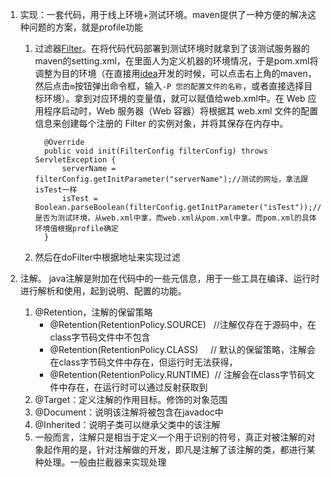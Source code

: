 1. 实现：一套代码，用于线上环境+测试环境。maven提供了一种方便的解决这种问题的方案，就是profile功能
   1. 过滤器[Filter](https://www.runoob.com/w3cnote/filter-filterchain-filterconfig-intro.html)。在将代码代码部署到测试环境时就拿到了该测试服务器的maven的setting.xml，在里面人为定义机器的环境情况，于是pom.xml将调整为目的环境（在直接用[idea](https://www.jetbrains.com/help/idea/work-with-maven-profiles.html)开发的时候，可以点击右上角的maven，然后点击`m`按钮弹出命令框，输入`-P 您的配置文件的名称`，或者直接选择目标环境）。拿到对应环境的变量值，就可以赋值给web.xml中。在 Web 应用程序启动时，Web 服务器（Web 容器）将根据其 web.xml 文件的配置信息来创建每个注册的 Filter 的实例对象，并将其保存在内存中。
   
            @Override
            public void init(FilterConfig filterConfig) throws ServletException {
                serverName = filterConfig.getInitParameter("serverName");//测试的网址，拿法跟isTest一样
                isTest = Boolean.parseBoolean(filterConfig.getInitParameter("isTest"));//是否为测试环境，从web.xml中拿，而web.xml从pom.xml中拿。而pom.xml的具体环境值根据profile确定
            }
   2. 然后在doFilter中根据地址来实现过滤
   
   
   
   
2. 注解。 java注解是附加在代码中的一些元信息，用于一些工具在编译、运行时进行解析和使用，起到说明、配置的功能。
   1. @Retention，注解的保留策略
      - @Retention(RetentionPolicy.SOURCE)   //注解仅存在于源码中，在class字节码文件中不包含
      - @Retention(RetentionPolicy.CLASS)     // 默认的保留策略，注解会在class字节码文件中存在，但运行时无法获得，
      - @Retention(RetentionPolicy.RUNTIME)  // 注解会在class字节码文件中存在，在运行时可以通过反射获取到
   2. @Target：定义注解的作用目标。修饰的对象范围
   3. @Document：说明该注解将被包含在javadoc中
   4. @Inherited：说明子类可以继承父类中的该注解
   5. 一般而言，注解只是相当于定义一个用于识别的符号，真正对被注解的对象起作用的是，针对注解做的开发，即凡是注解了该注解的类，都进行某种处理。一般由拦截器来实现处理
